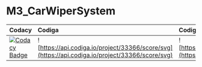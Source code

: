 # M3_CarWiperSystem

| Codacy | Codiga    | Codiga | Build | CppCheck |
| :----- | :-------- | :----- | :---- | :------- |
|  [![Codacy Badge](https://app.codacy.com/project/badge/Grade/315680a4cac6462d913be0f09d35c28d)](https://www.codacy.com/gh/sailesh10439/M3_CarWiperSystem/dashboard?utm_source=github.com&amp;utm_medium=referral&amp;utm_content=sailesh10439/M3_CarWiperSystem&amp;utm_campaign=Badge_Grade) | ![https://api.codiga.io/project/33366/score/svg](https://api.codiga.io/project/33366/score/svg) | ![https://api.codiga.io/project/33366/status/svg](https://api.codiga.io/project/33366/status/svg) | [![Build-Linux](https://github.com/sailesh10439/M3_CarWiperSystem/actions/workflows/Buil%20on%20Linux.yml/badge.svg)](https://github.com/sailesh10439/M3_CarWiperSystem/actions/workflows/Buil%20on%20Linux.yml) | [![Cppcheck Analysis](https://github.com/sailesh10439/M3_CarWiperSystem/actions/workflows/CppCheck_Analysis.yml/badge.svg)](https://github.com/sailesh10439/M3_CarWiperSystem/actions/workflows/CppCheck_Analysis.yml) |
